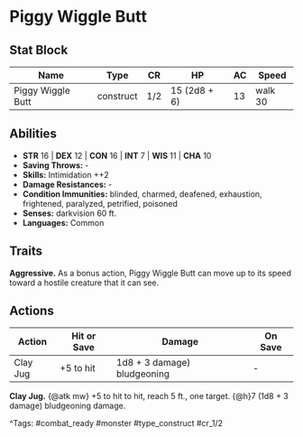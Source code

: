 # Piggy Wiggle Butt

## Stat Block

| Name | Type | CR | HP | AC | Speed |
|------|------|----|----|----|-------|
| Piggy Wiggle Butt | construct | 1/2 | 15 (2d8 + 6) | 13 | walk 30 |

## Abilities

- **STR** 16 | **DEX** 12 | **CON** 16 | **INT** 7 | **WIS** 11 | **CHA** 10
- **Saving Throws:** -  
- **Skills:** Intimidation ++2  
- **Damage Resistances:** -  
- **Condition Immunities:** blinded, charmed, deafened, exhaustion, frightened, paralyzed, petrified, poisoned  
- **Senses:** darkvision 60 ft.  
- **Languages:** Common

## Traits

**Aggressive.** As a bonus action, Piggy Wiggle Butt can move up to its speed toward a hostile creature that it can see.


## Actions

| Action | Hit or Save | Damage | On Save |
|--------|--------------|--------|----------|
| Clay Jug | +5 to hit | 1d8 + 3 damage) bludgeoning | - |

**Clay Jug.** {@atk mw} +5 to hit to hit, reach 5 ft., one target. {@h}7 (1d8 + 3 damage) bludgeoning damage.


^Tags: #combat_ready #monster #type_construct #cr_1/2